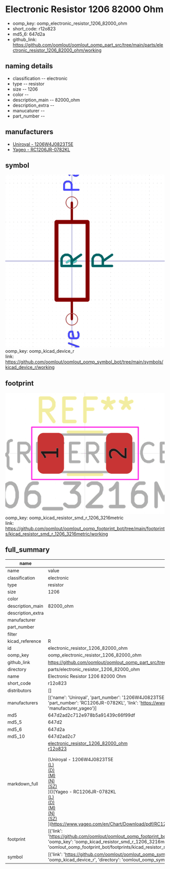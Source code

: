 # Electronic Resistor 1206 82000 Ohm

  
* oomp_key: oomp_electronic_resistor_1206_82000_ohm 
* short_code: r12o823
* md5_6: 647d2a  
* github_link: https://github.com/oomlout/oomlout_oomp_part_src/tree/main/parts/electronic_resistor_1206_82000_ohm/working  
## naming details
* classification -- electronic
* type -- resistor
* size -- 1206
* color -- 
* description_main -- 82000_ohm
* description_extra -- 
* manucaturer -- 
* part_number -- 


## manufacturers
* [Uniroyal - 1206W4J0823T5E]()  
* [Yageo - RC1206JR-0782KL](https://www.yageo.com/en/Chart/Download/pdf/RC1206JR-0782KL)  

## symbol

![](symbol/0/working/working_600.png)  
oomp_key: oomp_kicad_device_r  
link: https://github.com/oomlout/oomlout_oomp_symbol_bot/tree/main/symbols/kicad_device_r/working  

## footprint

![](footprint/0/working/working_600.png)  
oomp_key: oomp_kicad_resistor_smd_r_1206_3216metric  
link: https://github.com/oomlout/oomlout_oomp_footprint_bot/tree/main/footprints/kicad_resistor_smd_r_1206_3216metric/working  

## full_summary
| name | value | 
| --- | --- | 
| name | value | 
| classification | electronic | 
| type | resistor | 
| size | 1206 | 
| color |  | 
| description_main | 82000_ohm | 
| description_extra |  | 
| manufacturer |  | 
| part_number |  | 
| filter |  | 
| kicad_reference | R | 
| id | electronic_resistor_1206_82000_ohm | 
| oomp_key | oomp_electronic_resistor_1206_82000_ohm | 
| github_link | https://github.com/oomlout/oomlout_oomp_part_src/tree/main/parts/electronic_resistor_1206_82000_ohm/working | 
| directory | parts/electronic_resistor_1206_82000_ohm | 
| name | Electronic Resistor 1206 82000 Ohm | 
| short_code | r12o823 | 
| distributors | [] | 
| manufacturers | [{'name': 'Uniroyal', 'part_number': '1206W4J0823T5E', 'link': '', 'id': 'manufacturer_uniroyal'}, {'name': 'Yageo', 'part_number': 'RC1206JR-0782KL', 'link': 'https://www.yageo.com/en/Chart/Download/pdf/RC1206JR-0782KL', 'id': 'manufacturer_yageo'}] | 
| md5 | 647d2ad2c712e978b5a91439c66f99df | 
| md5_5 | 647d2 | 
| md5_6 | 647d2a | 
| md5_10 | 647d2ad2c7 | 
| markdown_full | [electronic_resistor_1206_82000_ohm](https://github.com/oomlout/oomlout_oomp_part_src/tree/main/parts/electronic_resistor_1206_82000_ohm/working)<br>[r12o823](https://github.com/oomlout/oomlout_oomp_part_src/tree/main/parts/electronic_resistor_1206_82000_ohm/working)<br><br>[Uniroyal - 1206W4J0823T5E<br>[(L)<br>](https://www.lcsc.com/search?q=1206W4J0823T5E)[(D)<br>](https://www.digikey.com/en/products?,keywords=1206W4J0823T5E)[(M)<br>](https://www.mouser.com/Search/Refine?Keyword=1206W4J0823T5E)[(N)<br>](https://www.newark.com/search?st=1206W4J0823T5E)[(SZ)<br>](https://so.szlcsc.com/global.html?k=1206W4J0823T5E)]()[Yageo - RC1206JR-0782KL<br>[(L)<br>](https://www.lcsc.com/search?q=RC1206JR-0782KL)[(D)<br>](https://www.digikey.com/en/products?,keywords=RC1206JR-0782KL)[(M)<br>](https://www.mouser.com/Search/Refine?Keyword=RC1206JR-0782KL)[(N)<br>](https://www.newark.com/search?st=RC1206JR-0782KL)[(SZ)<br>](https://so.szlcsc.com/global.html?k=RC1206JR-0782KL)](https://www.yageo.com/en/Chart/Download/pdf/RC1206JR-0782KL) | 
| footprint | [{'link': 'https://github.com/oomlout/oomlout_oomp_footprint_bot/tree/main/foootprntss/kicad_resistor_smd_r_1206_3216metric', 'oomp_key': 'oomp_kicad_resistor_smd_r_1206_3216metric', 'directory': 'oomlout_oomp_footprint_bot/footprints/kicad_resistor_smd_r_1206_3216metric//working/working.kicad_mod'}] | 
| symbol | [{'link': 'https://github.com/oomlout/oomlout_oomp_symbol_bot/tree/main/symbols/kicad_device_r', 'oomp_key': 'oomp_kicad_device_r', 'directory': 'oomlout_oomp_symbol_bot/symbols/kicad_device_r//working/working.kicad_sym'}] | 

